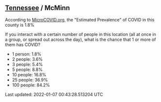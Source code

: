 
## [Tennessee](/united-states/tennessee) / McMinn

According to [MicroCOVID.org](http://microcovid.org),
the "Estimated Prevalence" of COVID in this county is 1.8%

If you interact with a certain number of people in this location
(all at once in a group, or spread out across the day), what is the chance that
1 or more of them has COVID?

- 1 person: 1.8%
- 2 people: 3.6%
- 3 people: 5.4%
- 5 people: 8.8%
- 10 people: 16.8%
- 25 people: 36.9%
- 100 people: 84.2%

Last updated: 2022-01-07 00:43:28.513204 UTC
